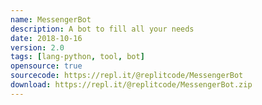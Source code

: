 ```yaml
---
name: MessengerBot
description: A bot to fill all your needs
date: 2018-10-16
version: 2.0
tags: [lang-python, tool, bot]
opensource: true
sourcecode: https://repl.it/@replitcode/MessengerBot
download: https://repl.it/@replitcode/MessengerBot.zip
---
```

